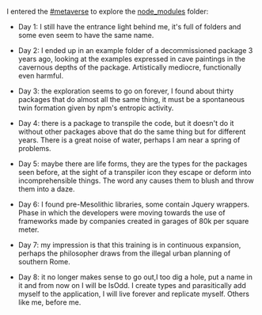I entered the [#metaverse](www.google.com/search?q=metaverse "metaverse") to explore the [node_modules](https://www.npmjs.com "node_modules") folder:

- Day 1:
I still have the entrance light behind me, 
it's full of folders and some even seem to have the same name.

- Day 2:
I ended up in an example folder of a decommissioned package 3 years ago,
looking at the examples expressed in cave paintings in the cavernous depths of the package. Artistically mediocre, functionally even harmful.

- Day 3:
the exploration seems to go on forever,
I found about thirty packages that do almost all the same thing,
it must be a spontaneous twin formation given by npm's entropic activity.

- Day 4:
there is a package to transpile the code,
but it doesn't do it without other packages above
that do the same thing but for different years.
There is a great noise of water, perhaps I am near a spring of problems.

- Day 5:
maybe there are life forms,
they are the types for the packages seen before,
at the sight of a transpiler icon they escape or deform into incomprehensible things. The word any causes them to blush and throw them into a daze.

- Day 6:
I found pre-Mesolithic libraries, some contain Jquery wrappers.
Phase in which the developers were moving towards the use of frameworks
made by companies created in garages of 80k per square meter.

- Day 7:
my impression is that this training is in continuous expansion,
perhaps the philosopher draws from the illegal urban planning of southern Rome.

- Day 8:
it no longer makes sense to go out,I too dig a hole,
put a name in it and from now on I will be IsOdd.
I create types and parasitically add myself to the application, 
I will live forever and replicate myself.
Others like me, before me.

